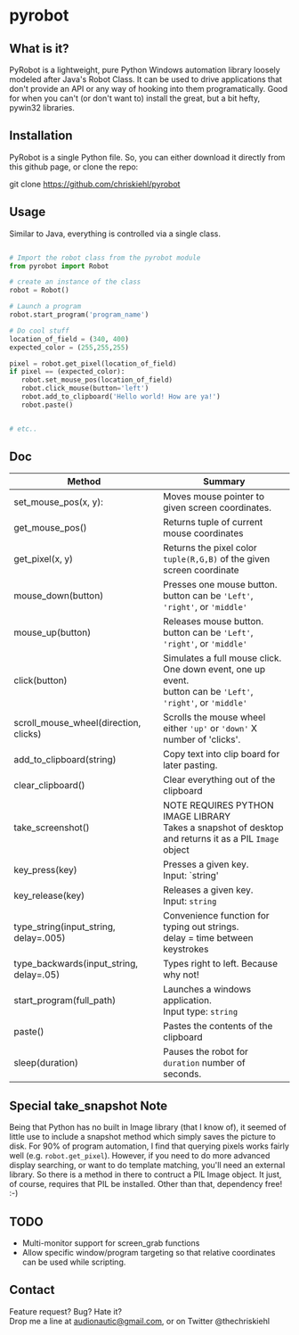 pyrobot
=======


What is it?
-----------  

PyRobot is a lightweight, pure Python Windows automation library loosely modeled after Java's Robot Class. It can be used to drive applications that don't provide an API or any way of hooking into them programatically. Good for when you can't (or don't want to) install the great, but a bit hefty, pywin32 libraries.   

Installation
------------

PyRobot is a single Python file. So, you can either download it directly from this github page, or clone the repo: 

git clone https://github.com/chriskiehl/pyrobot  

Usage
------

Similar to Java, everything is controlled via a single class.

 ```python

# Import the robot class from the pyrobot module
from pyrobot import Robot

# create an instance of the class
robot = Robot()

# Launch a program
robot.start_program('program_name') 

# Do cool stuff
location_of_field = (340, 400)
expected_color = (255,255,255)

pixel = robot.get_pixel(location_of_field)
if pixel == (expected_color): 
	robot.set_mouse_pos(location_of_field)
	robot.click_mouse(button='left')
	robot.add_to_clipboard('Hello world! How are ya!')
	robot.paste()


# etc.. 

 ```  

Doc  
---  


| Method                                | Summary                    |
| --------------------------------------|-----------------------------
| set_mouse_pos(x, y): | Moves mouse pointer to given screen coordinates. |
| get_mouse_pos() 		| Returns tuple of current mouse coordinates |
| get_pixel(x, y) 	| Returns the pixel color `tuple(R,G,B)` of the given screen coordinate|
| mouse_down(button) | Presses one mouse button.<br> button can be `'Left'`, `'right'`, or `'middle'` |
| mouse_up(button)	 | Releases mouse button.<br> button can be `'Left'`, `'right'`, or `'middle'` |
| click(button) 	| Simulates a full mouse click. One down event, one up event.<br> button can be `'Left'`, `'right'`, or `'middle'` |
| scroll_mouse_wheel(direction, clicks)  | Scrolls the mouse wheel either `'up'` or `'down'` X number of 'clicks'. |
| add_to_clipboard(string)  | Copy text into clip board for later pasting. |
| clear_clipboard() | Clear everything out of the clipboard |
| take_screenshot() | NOTE REQUIRES PYTHON IMAGE LIBRARY<br>Takes a snapshot of desktop and returns it as a PIL `Image` object |
| key_press(key) | Presses a given key.<br>Input: `string'|
| key_release(key) | Releases a given key.<br>Input: `string` |
| type_string(input_string, delay=.005) | Convenience function for typing out strings.<br>delay = time between keystrokes |
| type_backwards(input_string, delay=.05) | Types right to left. Because why not! |
| start_program(full_path) | Launches a windows application. <br>Input type: `string`|  
| paste() | Pastes the contents of the clipboard |
| sleep(duration) | Pauses the robot for `duration` number of seconds. |



Special take_snapshot Note
-----------------------  

Being that Python has no built in Image library (that I know of), it seemed of little use to include a snapshot method which simply saves the picture to disk. For 90% of program automation, I find that querying pixels works fairly well (e.g. `robot.get_pixel`). However, if you need to do more advanced display searching, or want to do template matching, you'll need an external library. So there is a method in there to contruct a PIL Image object. It just, of course, requires that PIL be installed. Other than that, dependency free! :-)  

TODO
----  

* Multi-monitor support for screen_grab functions
* Allow specific window/program targeting so that relative coordinates can be used while scripting. 


Contact
-------

Feature request? Bug? Hate it?  
Drop me a line at audionautic@gmail.com, or on Twitter @thechriskiehl 









 